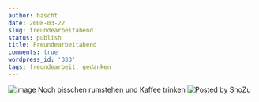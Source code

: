 ```yaml
---
author: bascht
date: 2008-03-22
slug: freundearbeitabend
status: publish
title: Freundearbeitabend
comments: true
wordpress_id: '333'
tags: freundearbeit, gedanken
---
```


[![image](http://media.shozu.com/cache/portal/media/a8e3c8/16777225_journal)](http://media.shozu.com/cache/portal/media/a8e3c8/16777225)
Noch bisschen rumstehen und Kaffee trinken
[![Posted by ShoZu](http://www.shozu.com/resources/messages/logo_blog.gif)](http://www.shozu.com/portal/?utm_source=upload&utm_medium=graphic&utm_campaign=upload_graphic/)
